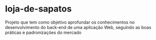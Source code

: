 # loja-de-sapatos
Projeto que tem como objetivo aprofundar os conhecimentos no desenvolvimento do back-end de uma aplicação Web, seguindo as boas práticas e padronizações do mercado

